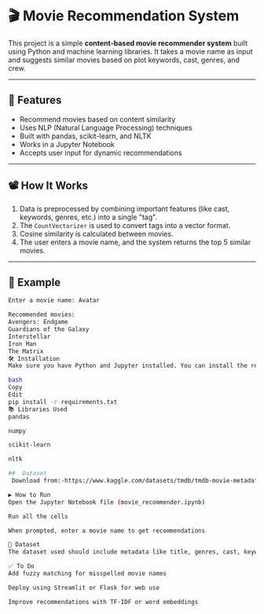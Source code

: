 # 🎬 Movie Recommendation System

This project is a simple **content-based movie recommender system** built using Python and machine learning libraries. It takes a movie name as input and suggests similar movies based on plot keywords, cast, genres, and crew.

---

## 📌 Features

- Recommend movies based on content similarity
- Uses NLP (Natural Language Processing) techniques
- Built with pandas, scikit-learn, and NLTK
- Works in a Jupyter Notebook
- Accepts user input for dynamic recommendations

---

## 📽️ How It Works

1. Data is preprocessed by combining important features (like cast, keywords, genres, etc.) into a single "tag".
2. The `CountVectorizer` is used to convert tags into a vector format.
3. Cosine similarity is calculated between movies.
4. The user enters a movie name, and the system returns the top 5 similar movies.

---

## 🧪 Example

```bash
Enter a movie name: Avatar

Recommended movies:
Avengers: Endgame
Guardians of the Galaxy
Interstellar
Iron Man
The Matrix
🛠️ Installation
Make sure you have Python and Jupyter installed. You can install the required libraries with:

bash
Copy
Edit
pip install -r requirements.txt
📚 Libraries Used
pandas

numpy

scikit-learn

nltk

##  Dataset
 Download from:-https://www.kaggle.com/datasets/tmdb/tmdb-movie-metadata

▶️ How to Run
Open the Jupyter Notebook file (movie_recommender.ipynb)

Run all the cells

When prompted, enter a movie name to get recommendations

📁 Dataset
The dataset used should include metadata like title, genres, cast, keywords, and crew. You can use the popular TMDB dataset from Kaggle.

✅ To Do
Add fuzzy matching for misspelled movie names

Deploy using Streamlit or Flask for web use

Improve recommendations with TF-IDF or word embeddings
